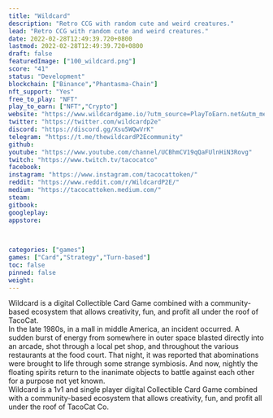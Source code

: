 ```yaml
---
title: "Wildcard"
description: "Retro CCG with random cute and weird creatures."
lead: "Retro CCG with random cute and weird creatures."
date: 2022-02-28T12:49:39.720+0800
lastmod: 2022-02-28T12:49:39.720+0800
draft: false
featuredImage: ["100_wildcard.png"]
score: "41"
status: "Development"
blockchain: ["Binance","Phantasma-Chain"]
nft_support: "Yes"
free_to_play: "NFT"
play_to_earn: ["NFT","Crypto"]
website: "https://www.wildcardgame.io/?utm_source=PlayToEarn.net&utm_medium=organic&utm_campaign=gamepage"
twitter: "https://twitter.com/wildcardp2e"
discord: "https://discord.gg/Xsu5WQwVrK"
telegram: "https://t.me/thewildcardP2Ecommunity"
github: 
youtube: "https://www.youtube.com/channel/UCBhmCV19qQaFUlnHiN3Rovg"
twitch: "https://www.twitch.tv/tacocatco"
facebook: 
instagram: "https://www.instagram.com/tacocattoken/"
reddit: "https://www.reddit.com/r/WildcardP2E/"
medium: "https://tacocattoken.medium.com/"
steam: 
gitbook: 
googleplay: 
appstore: 

  
    
categories: ["games"]
games: ["Card","Strategy","Turn-based"]
toc: false
pinned: false
weight: 
---
```

Wildcard is a digital Collectible Card Game combined with a community-based ecosystem that allows creativity, fun, and profit all under the roof of TacoCat.<br> In the late 1980s, in a mall in middle America, an incident occurred. A sudden burst of energy from somewhere in outer space blasted directly into an arcade, shot through a local pet shop, and throughout the various restaurants at the food court. That night, it was reported that abominations were brought to life through some strange symbiosis. And now, nightly the floating spirits return to the inanimate objects to battle against each other for a purpose not yet known. <br> Wildcard is a 1v1 and single player digital Collectible Card Game combined with a community-based ecosystem that allows creativity, fun, and profit all under the roof of TacoCat Co.